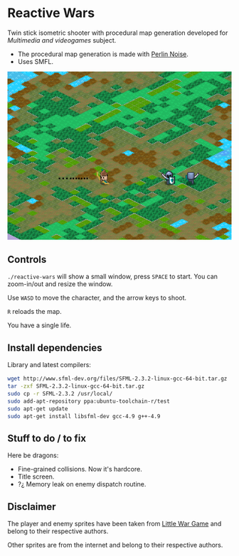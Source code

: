 # Reactive Wars

Twin stick isometric shooter with procedural map generation developed for
*Multimedia and videogames* subject. 

- The procedural map generation is made with [Perlin Noise](https://en.wikipedia.org/wiki/Perlin_noise).
- Uses SMFL.

![Screenshot](https://github.com/7flying/reactive-wars/raw/master/screenshots/00-gameplay.png)

## Controls

```./reactive-wars``` will show a small window, press ```SPACE``` to start. You
can zoom-in/out and resize the window. 

Use ```WASD``` to move the character, and the arrow keys to shoot.

`R` reloads the map.

You have a single life.

## Install dependencies

Library and latest compilers:

```bash
wget http://www.sfml-dev.org/files/SFML-2.3.2-linux-gcc-64-bit.tar.gz
tar -zxf SFML-2.3.2-linux-gcc-64-bit.tar.gz
sudo cp -r SFML-2.3.2 /usr/local/
sudo add-apt-repository ppa:ubuntu-toolchain-r/test
sudo apt-get update
sudo apt-get install libsfml-dev gcc-4.9 g++-4.9
```

## Stuff to do / to fix

Here be dragons:

- Fine-grained collisions. Now it's hardcore.
- Title screen.
- ?¿ Memory leak on enemy dispatch routine.


## Disclaimer

The player and enemy sprites have been taken from [Little War Game](http://www.littlewargame.com/)
and belong to their respective authors.

Other sprites are from the internet and belong to their respective authors.
